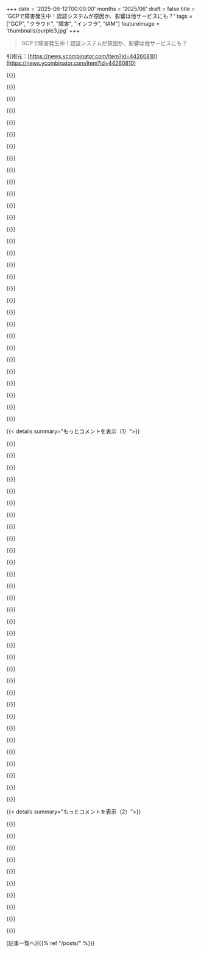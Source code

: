 +++
date = '2025-06-12T00:00:00'
months = '2025/06'
draft = false
title = 'GCPで障害発生中！認証システムが原因か、影響は他サービスにも？'
tags = ["GCP", "クラウド", "障害", "インフラ", "IAM"]
featureimage = 'thumbnails/purple3.jpg'
+++

> GCPで障害発生中！認証システムが原因か、影響は他サービスにも？

引用元：[https://news.ycombinator.com/item?id=44260810](https://news.ycombinator.com/item?id=44260810)




{{<matomeQuote body="Googleの「Chemist」って中央サービスが原因かもね。それがプロジェクト状態とかポリシーとかチェックしてるから、「visibility check failed」とか「cannot load policy」みたいなエラーや広範な影響も納得だわ。→https://cloud.google.com/service-infrastructure/docs/service...<br>追記：Googleは原因を「Identity and Access Management Service Issue」だって言ってるよ。" userName="rvnx" createdAt="2025/06/12 18:42:08" color="#785bff">}}




{{<matomeQuote body="GCPだけじゃなくて、他のネットサービスも落ちてるみたいだね。もしかしたらこの「Chemist」サービスが特に外部から影響受けやすくて、それがGCPの内部サービスにまで広がったのかも。" userName="VWWHFSfQ" createdAt="2025/06/12 18:48:08" color="">}}




{{<matomeQuote body="それも十分あり得るね。でも変なのはCloudflareの状況。https://www.cloudflarestatus.com/<br>最初は「Access authentication to fail」から始まったんだって。これってGoogleの障害後に認証とかquotaがおかしくなった説を裏付けるかも？でもその後どうなったの？！ただの雪だるま式？！なんか変だよな。" userName="rvnx" createdAt="2025/06/12 18:50:05" color="#ff5c5c">}}




{{<matomeQuote body="Cloudflareのインシデント報告によるとね、「Workers KV」って重要なサービスが、主要な依存関係である「3rd party service」の障害でオフラインになったらしいよ。だから、KVサービスに依存してる一部のCloudflare製品が使えなくなったって。<br>Googleの障害がCloudflareに広がるなんて意外だけど、あり得なくはないか。" userName="terom" createdAt="2025/06/12 20:02:45" color="#ff5733">}}




{{<matomeQuote body="Cloudflareって自前でインフラ持ってるはずなのに、GCPと一緒にこんなに広い範囲で落ちてるなんてビックリだな。" userName="whatevertrevor" createdAt="2025/06/12 19:00:55" color="">}}




{{<matomeQuote body="「3rd party serviceの障害」ってことはさ、CloudflareってGCPに依存してて冗長性がないってこと？まあ、「key dependency」って書いてるし、そう読めるよね。" userName="voytec" createdAt="2025/06/12 20:18:37" color="">}}




{{<matomeQuote body="じゃあどうするっての？インフラを別のクラウドで複数作って自動でfail-overさせる？そんなの無理ゲーだし、どう考えても問題が増えるだけだと思うけどなー。modern devopsでもそこまでは難しくない？" userName="tibbar" createdAt="2025/06/12 22:57:51" color="">}}




{{<matomeQuote body="そう思うよなー。DownDetectorではAzureとかOracle Cloudも落ちてるって報告されてるけど、さすがにGoogleには依存してないだろ。DownDetectorも全部が正しいわけじゃないんだろうな。https://ocistatus.oraclecloud.com/#/<br>https://azure.status.microsoft/en-gb/status<br>公式ステータスは両方グリーンだよ。" userName="cyberpunk" createdAt="2025/06/12 19:06:41" color="#45d325">}}




{{<matomeQuote body="Cloudflareって、ふつうのcloudじゃなくてCDNなんだよね。得意なのはエッジPOPで賢いことすること。だから、自社のcontrol planeみたいなedgeじゃない部分のcomputeは、GCPみたいな「competitor」cloudに置いちゃってる可能性高いと思うよ。<br>そこはrevenue centerじゃないし、OpExを最適化するほどでもないからね。" userName="derefr" createdAt="2025/06/12 20:58:49" color="#38d3d3">}}




{{<matomeQuote body="彼らって自分たちでdata centerを運営してるcompanyなのに、public cloudが落ちたときに一緒におかしくなるとは思わないよね。" userName="arccy" createdAt="2025/06/12 23:04:34" color="">}}




{{<matomeQuote body="Cloudflareの最新のステータス更新見ると、システムがGCPに依存してるってことがほぼ確定みたいだよ。<br>「Cloudflareの重要なWorkers KVサービスが、主要な依存先であるサードパーティサービスの停止によってオフラインになった。その結果、KVサービスに情報を保存・配信するCloudflareの一部の製品が利用できなくなった」って言ってるね。" userName="smoe" createdAt="2025/06/12 20:10:13" color="#ff5c5c">}}




{{<matomeQuote body="でもさ、もしコントロールプレーンが単一のクラウドプロバイダーに依存してるなら、こういう大きな問題に晒されることになるよね？<br>特にインターネット全体のReverse ProxyやCDNになりたい会社（Cloudflareのことかな？）なら、なおさらじゃない？" userName="whatevertrevor" createdAt="2025/06/12 21:21:44" color="">}}




{{<matomeQuote body="正直、すごく驚いたよ。<br>他社のクラウドサービスに依存すること自体、一般的になっちゃったけど、やっぱりリスクはあると思うんだよね。<br>でも、Cloudflareがこんなに依存してるなんて思ってもみなかったな。" userName="hplk" createdAt="2025/06/12 23:32:01" color="">}}




{{<matomeQuote body="俺、通知にはExpoの仲介を使ってるんだけど、今回のGoogle関連の状況を考えると、FCMも影響受けてるんじゃないかなって思うんだよね。<br>それってありえる？" userName="mrGomesDev" createdAt="2025/06/12 18:49:09" color="">}}




{{<matomeQuote body="Down Detectorは、クラウド全体がダウンするような状況だと問題があるんだよね。<br>予期せぬ依存関係ってやつ。<br>問題ないクラウドで動いてるアプリがおかしいって Down Detectorに報告しても、そのクラウド自体は大丈夫だったりする。<br>実際には、そのアプリが、問題のクラウドで動いてる別のSaaSプロバイダーに依存してて、そっちのせいで死んでるってことがよくあるんだよ。<br>例えば、「本来あるべきBackpressure（処理しきれないデータが溜まること）を受けて、処理キューが閾値を超えたからユーザーにエラーを返したんだけど、実はそれはSaaS Xからのタイムアウト待ちが遅すぎてキューが溜まったせいだった」とかね（こういうので何回も痛い目見てる）。" userName="mandevil" createdAt="2025/06/12 19:32:30" color="#ff5c5c">}}




{{<matomeQuote body="Googleって、Tech CompanyじゃなくてAdvertising Companyだからね。<br>広告収入に関係ないクリティカルなことを、Googleに頼るのはやめた方がいいよ。" userName="ProAm" createdAt="2025/06/12 23:47:43" color="">}}




{{<matomeQuote body="あー、俺も今それ見たよ。<br>面白いね、Cloudflareがこれだけ大きな外部依存の表面を持ってるってのは、確かにちょっと驚きかな。" userName="whatevertrevor" createdAt="2025/06/12 21:19:39" color="">}}




{{<matomeQuote body="可能性はかなり高いね。<br>Firebase Authは確実にダウンしてる（まだ公式発表されてないけど）。<br>だから、FCMも多分そうだろうね。" userName="rvnx" createdAt="2025/06/12 18:51:20" color="">}}




{{<matomeQuote body="CloudflareのビジネスモデルはB2Bで、全部のネットをCDNするわけじゃないんだ。<br>コスト削減できるならGoogleとかのクラウドに依存するのも普通じゃない？" userName="snowwrestler" createdAt="2025/06/12 22:36:12" color="">}}




{{<matomeQuote body="大手クラウドと競合してるCloudflareの製品が、GCPにこんなに依存してるなんてビックリしたわ。" userName="smoe" createdAt="2025/06/12 21:29:04" color="">}}




{{<matomeQuote body="Firebase全体が完全にダウンしてたよ。" userName="praveen4463" createdAt="2025/06/16 15:32:33" color="">}}




{{<matomeQuote body="世界に主要なIaaSプロバイダーは20～25社くらいあるけど、互いに依存すべきじゃないよね。<br>Cloudflareはそう思ってたはずだし、今回の障害で対策するんじゃね？" userName="ghshephard" createdAt="2025/06/13 00:35:37" color="">}}




{{<matomeQuote body="確かにそうだけど、こんな障害って頻繁に起きる？<br>GoogleがダメならCloudflareも期待できないし、サービスも復旧したみたいだね。<br>滅多に起きないならGCPに依存しても大した問題ないんじゃない？<br>自前でフル構築するよりコスト安いしね。" userName="mbreese" createdAt="2025/06/12 22:39:37" color="">}}




{{<matomeQuote body="CloudflareはWorkersをコンピュートプラットフォームとして推してるけど、過去の障害報告<br>（https://blog.cloudflare.com/major-data-center-power-failure-in-sjc/）<br>見ると、やっぱり自前のDCを持つべきだと思うな。" userName="arccy" createdAt="2025/06/12 23:06:29" color="#45d325">}}




{{<matomeQuote body="「代替策は？」じゃないだろ。<br>Cloudflareは「唯一の」冗長性・CDNプロバイダーとして宣伝してんだから、文句言わずにバックエンドのインフラをきっちり整備しろって話だよ。" userName="voytec" createdAt="2025/06/13 01:50:49" color="">}}




{{<matomeQuote body="数週間前のこのインタビュー<br>（https://youtu.be/C5-741uQPVU?t=1726s）<br>でも、ちょっとだけ触れてたんだよね。<br>あれ、驚いたわ。" userName="craigseeman" createdAt="2025/06/13 12:24:56" color="#785bff">}}




{{<matomeQuote body="Claude Sonnet 4 (Cursor)とかGemini Proでエラー出まくりだよ。<br>うわー、また自分の脳みそだけでコード書かなきゃいけないのかよ。<br>2024年12月の原始人コーダーに戻るのか…" userName="atonse" createdAt="2025/06/12 18:20:20" color="#785bff">}}




{{<matomeQuote body="俺も同じだよ。AI Studioでさ、「コンテンツ生成失敗：割り当て量オーバーだって。後でやれ」って出るんだよね。" userName="burntalmonds" createdAt="2025/06/12 18:36:02" color="#785bff">}}




{{<matomeQuote body="俺さ、Cloud Storageにファイルアップロードのテストしてた最中だったんだ。<br>だから、まあ、散歩にでも行くのにちょうどいいタイミングかなって。" userName="bicx" createdAt="2025/06/12 18:27:39" color="">}}




{{<matomeQuote body="エラー処理を追加する良い口実になるな。<br>普段つい忘れがちだから、へへ。" userName="matsemann" createdAt="2025/06/12 19:46:42" color="">}}




{{< details summary="もっとコメントを表示（1）">}}

{{<matomeQuote body="CursorのAuto Agentモードでもエラー出てるよ、俺も。" userName="robin-a" createdAt="2025/06/12 20:07:03" color="">}}




{{<matomeQuote body="2025年6月12日より前のDevたち：「AI？プッ、幻覚ばっかじゃん。俺の代わりになんてなれないね！」<br>2025年6月12日のGCP障害中のDevたち：「AI無いのかよ？！俺を奴隷だと思ってんのか？！」<br>皮肉効いててウケるね。" userName="cryptonector" createdAt="2025/06/12 19:40:27" color="#785bff">}}




{{<matomeQuote body="マジそれな…。<br>障害待ってる間にJIRAのタスク整理でもしようかと思ったけど、AI使ってバックログ掃除するのに慣れすぎて、いちいちチケット開くのがすげーめんどくさい。<br>たった2ヶ月でこんなにツールに依存するなんて、良い wake-up call だわ。" userName="atonse" createdAt="2025/06/12 20:11:28" color="#785bff">}}




{{<matomeQuote body="ローカルのLLMなら動いたかもね。" userName="tough" createdAt="2025/06/12 22:08:10" color="">}}




{{<matomeQuote body="Devって一括りにするのは違うでしょ。" userName="sva_" createdAt="2025/06/12 20:48:21" color="">}}




{{<matomeQuote body="openrouter.ai も落ちてるわ。" userName="crocowhile" createdAt="2025/06/12 18:43:33" color="">}}




{{<matomeQuote body="GPTはエージェントモードで動いてる。<br>ClaudeはGoogle、GPTはMSFTサーバーか自己ホストって感じかな。" userName="ashu1461" createdAt="2025/06/12 18:39:55" color="">}}




{{<matomeQuote body="ClaudeがGCPでホストされてることの確実な情報ならこれだよ。<br>https://www.anthropic.com/news/anthropic-partners-with-googl..." userName="kenhwang" createdAt="2025/06/12 20:29:43" color="#ff33a1">}}




{{<matomeQuote body="あれ、もう2年半も前の話なんだ。この業界だと永遠くらい昔だね。内容は今でも本当かもしれないけど、あの記事は良い根拠にはならないよ。" userName="mkl" createdAt="2025/06/13 01:26:39" color="">}}




{{<matomeQuote body="俺の知る限り、ClaudeはAWSで動いてるよ。OAIはAzureだね。<br>追記：あー、もしかしたらGCPでも動いてるのかもね。でも個人的にはClaude Codeを使うのに問題ないんだけど。" userName="scottmf" createdAt="2025/06/12 20:49:13" color="#785bff">}}




{{<matomeQuote body="Appleのローカルモデル、日を追うごとに良く見えてくるね:’)" userName="Xavez" createdAt="2025/06/12 19:23:22" color="">}}




{{<matomeQuote body="Googleのローカルモデルもね（Gemini Nano/Gemma 3n）。" userName="nolist_policy" createdAt="2025/06/12 19:31:54" color="">}}




{{<matomeQuote body="Gemma 3nってどうやってローカルで動かすの？" userName="ilc" createdAt="2025/06/12 19:34:54" color="">}}




{{<matomeQuote body="https://github.com/google-ai-edge/gallery/releases/tag/1.0.3" userName="n0mer" createdAt="2025/06/12 21:23:05" color="">}}




{{<matomeQuote body="Cloudflareもダウンしてるみたい。https://www.cloudflarestatus.com によると：更新情報 - 一部のサービスで断続的な障害が発生してるよ。調査を続けていて、各サービスの影響を評価したらリストを更新するってさ。<br>影響が出てるサービス：<br>Access<br>WARP<br>Durable Objects (SQLite backed Durable Objectsだけ)<br>Workers KV<br>Realtime<br>Workers AI<br>Stream<br>Cloudflare dashboardの一部<br>2025年6月12日 - 18:48 UTC<br>追記：https://news.ycombinator.com/item?id=44261064" userName="ipsum2" createdAt="2025/06/12 18:49:15" color="#45d325">}}




{{<matomeQuote body="CloudflareがGCPを主要な依存先として使ってたら、マジで何やってんだって感じだよね。" userName="0xy" createdAt="2025/06/12 21:11:50" color="#ff5733">}}




{{<matomeQuote body="いつかCloudflareがGCPに依存して、GCPがCloudflareに依存して、AWSはそのどちらかが動いてることに頼って、CloudflareもAWSに依存する、なんて日が来るかもね。<br>そうなったら、インターネット全体がダウンして、誰も直し方を知らなくなるよ。" userName="a2128" createdAt="2025/06/12 22:44:16" color="">}}




{{<matomeQuote body="Google社内でも似たようなことが起きたらしいよ。<br>頻繁に読む小さな設定用の分散データストアと、めったに読まない大きな設定用の別データストアがあってね。<br>小さな方は、大きな方に依存してるサービスに依存してて、その大きな方がまた小さな方に依存してたんだって。<br>システムを「コールドスタート」させる計画はあるらしいけど、僕が知る限り、実際に試されたことはないみたい。" userName="IX-103" createdAt="2025/06/12 23:25:24" color="">}}




{{<matomeQuote body="その秘訣は、関連する設定を定期的にディスクにシリアライズしておくことだね。<br>で、システム起動する時はディスク上の設定を使うんだ。<br>多分、めったに読まれない設定のサービスについてはこれをやっておけば、頻繁に読まれる設定のサービスは、めったに読まれない方のサービスがなくても起動できるはずだよ。" userName="__turbobrew__" createdAt="2025/06/13 04:00:56" color="#ff5c5c">}}




{{<matomeQuote body="入力用のバックアップジェネレーターみたいなもんか。<br>なるほど、理にかなってるね。" userName="syllogism" createdAt="2025/06/13 08:33:28" color="">}}




{{<matomeQuote body="そうそう、僕もシステムを起動する時はそう設定してるよ。<br>例えば、サービスディスカバリシステムは、ピアの情報を定期的にディスクに保存しておくんだ。<br>それで、もし全部落ちちゃっても、特定のノードのIPアドレスは固定にしておけば、サービスディスカバリシステムは最後に知ってたピアのIPを使って自分で復旧できるんだよ。" userName="__turbobrew__" createdAt="2025/06/14 00:07:42" color="#ff5733">}}




{{<matomeQuote body="Workers KVに入れとけばいいじゃん…<br>あ、そっか（皮肉）。" userName="solardev" createdAt="2025/06/13 09:54:38" color="">}}




{{<matomeQuote body="それはIRCの出番だね。<br>（ちなみに、そのフィンランド人の発明者は、https:＼＼en.wikipedia.org＼wiki＼Jarkko_Oikarinen によると、偶然にもGoogleのストックホルムで働いてるらしいよ。）" userName="lysace" createdAt="2025/06/12 23:11:16" color="">}}




{{<matomeQuote body="動くはずだけど、トップページにも載ってるよ。" userName="ipsum2" createdAt="2025/06/12 18:59:03" color="">}}




{{<matomeQuote body="18:43 UTC時点で全部ダメっぽいな… ここ見てみ？ https://downdetector.com/" userName="0xffany" createdAt="2025/06/12 18:43:31" color="#ff5733">}}




{{<matomeQuote body="なんかGoogleの人と話しててさぁ、「AWSも落ちてる」って言われて、確認もしないで「BGP攻撃か？」とか言っちゃったんだよね。恥ずかしいわ。" userName="voytec" createdAt="2025/06/12 20:16:54" color="">}}




{{<matomeQuote body="BGPの問題っぽくなかったな。サービスはすぐエラーになったし、だらだら落ちる感じじゃなかったんだ。" userName="toast0" createdAt="2025/06/12 20:42:58" color="">}}




{{<matomeQuote body="こういうフェイクニュース好きだわぁ。なんかScary Movieの変なシーンみたいでウケる:’）" userName="yard2010" createdAt="2025/06/12 21:11:56" color="">}}




{{<matomeQuote body="たぶんGoogleが最初に報告したんじゃない？" userName="deepsun" createdAt="2025/06/12 20:10:53" color="">}}




{{<matomeQuote body="「ずっと前からそうだよ」" userName="plateng000" createdAt="2025/06/12 19:34:49" color="">}}

{{</details>}}




{{< details summary="もっとコメントを表示（2）">}}

{{<matomeQuote body="Googleのステータスページだよ。<br>https://status.cloud.google.com/regional/americas" userName="AdamJacobMuller" createdAt="2025/06/12 20:03:41" color="#38d3d3">}}




{{<matomeQuote body="Googleだけじゃなくて、AWSとかMicrosoft、Cloudflare、GCPとかもっと広い範囲の問題っぽいね。全部がGoogleのインフラに依存してるわけじゃないし。" userName="paxys" createdAt="2025/06/12 20:08:18" color="">}}




{{<matomeQuote body="あー、やっぱりそうだった。<br>CloudflareがマジでGCPの問題だったんだね。<br>他のサービスもCloudflareとか適当なGoogleのものに依存してたんだろう。<br>DiscordとかもアップデートでGCS使ってたし。" userName="ikiris" createdAt="2025/06/12 20:48:38" color="#ff5c5c">}}




{{<matomeQuote body="たぶんさー、障害の検知システム自体がGoogle Cloudで動いてたりしてね /s" userName="patapong" createdAt="2025/06/12 18:53:51" color="">}}




{{<matomeQuote body="Downdetectorってさ、ユーザーの報告を表示してるだけだと思うよ。" userName="throitallaway" createdAt="2025/06/12 19:17:05" color="">}}




{{<matomeQuote body="うん、間違いないね。<br>サービスが落ちてるかチェックしてたら、それは実質的に「落ちてるよ！」って投票してるようなもんだから。" userName="brentm" createdAt="2025/06/12 19:45:49" color="">}}




{{<matomeQuote body="DowndetectorとSpeedtestをやってるOoklaにとっては、ちょっと機会損失だったかもね。<br>世界中のISPでソフト動かしてるのにさ。<br>https://help.speedtest.net/hc/en-us/articles/360039164793-How-do-I-setup-a-Speedtest-server-at-my-ISP-<br>まぁ、障害の検知って簡単じゃないけどね。" userName="lysace" createdAt="2025/06/12 20:13:37" color="#45d325">}}




{{<matomeQuote body="こういう障害の時は、Downdetectorは完全に誤情報だよ。" userName="peanut-walrus" createdAt="2025/06/12 21:43:51" color="">}}




{{<matomeQuote body="Downdetectorはサービスを監視してるわけじゃなくて、SNSとかからのユーザー報告をまとめてるだけなんだ。<br>大規模な障害だと報告がノイズだらけになって、ほぼ全部ダウンしてるみたいに見えちゃうんだよ。" userName="peanut-walrus" createdAt="2025/06/12 22:38:08" color="#ff33a1">}}

{{</details>}}



[記事一覧へ]({{% ref "/posts/" %}})
